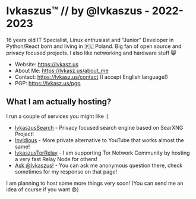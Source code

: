 # lvkaszus™ // by @lvkaszus - 2022-2023

16 years old IT Specialist, Linux enthusiast and "Junior" Developer in Python/React born and living in 🇵🇱 Poland. Big fan of open source and privacy focused projects. I also like networking and hardware stuff 😸

- Website: https://lvkasz.us
- About Me: https://lvkasz.us/about_me
- Contact: https://lvkasz.us/contact (I accept English language!)
- PGP: https://lvkasz.us/pgp


## What I am actually hosting?

I run a couple of services you might like :)

- <a href="https://search.lvkaszus.pl">lvkaszusSearch</a> - Privacy focused search engine based on SearXNG Project!
- <a href="https://anontube.lvkasz.us">Invidious</a> - More private alternative to YouTube that works almost the same!
- <a href="https://metrics.torproject.org/rs.html#details/EB1308DD2EAC475ECA4AD2468050C1CF1D4CAC5F">lvkaszusTorRelay</a> - I am supporting Tor Network Community by hosting a very fast Relay Node for others!
- <a href="https://ask.lvkasz.us">Ask @lvkaszus!</a> - You can ask me anonymous question there, check sometimes for my response on that page!

I am planning to host some more things very soon! (You can send me an idea of course if you want 😄)
